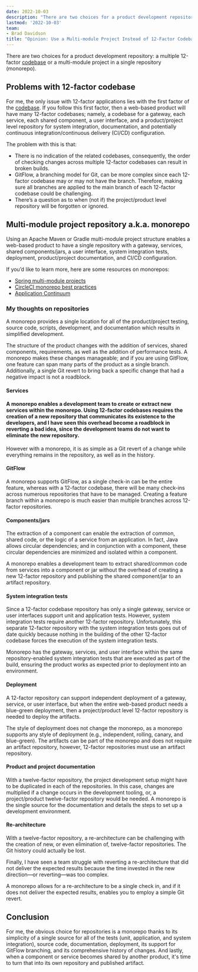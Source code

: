 ```yaml
---
date: 2022-10-03
description: "There are two choices for a product development repository: a multiple 12-factor codebase or a multi-module project in a single repository (monorepo). For me, the only issue with 12-factor applications lies with the first factor of the codebase."
lastmod: '2022-10-03'
team:
- Brad Davidson
title: "Opinion: Use a Multi-module Project Instead of 12-Factor Codebase"
---
```


There are two choices for a product development repository: a multiple 12-factor [codebase](https://12factor.net/codebase) or a multi-module project in a single repository (monorepo).


## Problems with 12-factor codebase

For me, the only issue with 12-factor applications lies with the first factor of the [codebase](https://12factor.net/codebase). If you follow this first factor, then a web-based product will have many 12-factor codebases; namely, a codebase for a gateway, each service, each shared component, a user interface, and a product/project level repository for system integration, documentation, and potentially continuous integration/continuous delivery (CI/CD) configuration. 

The problem with this is that:



* There is no indication of the related codebases, consequently, the order of checking changes across multiple 12-factor codebases can result in broken builds.
* GitFlow, a branching model for Git, can be more complex since each 12-factor codebase may or may not have the branch. Therefore, making sure all branches are applied to the main branch of each 12-factor codebase could be challenging.
* There’s a question as to when (not if) the project/product level repository will be forgotten or ignored.


## Multi-module project repository a.k.a. monorepo

Using an Apache Maven or Gradle multi-module project structure enables a web-based product to have a single repository with a gateway, services, shared components/jars, a user interface, system integration tests, deployment, product/project documentation, and CI/CD configuration.

If you’d like to learn more, here are some resources on monorepos:



* [Spring multi-module projects](https://spring.io/guides/gs/multi-module/)
* [CircleCI monorepo best practices](https://circleci.com/blog/monorepo-dev-practices/)
* [Application Continuum](https://www.appcontinuum.io/)


### My thoughts on repositories

A monorepo provides a single location for all of the product/project testing, source code, scripts, development, and documentation which results in simplified development.

The structure of the product changes with the addition of services, shared components, requirements, as well as the addition of performance tests. A monorepo makes these changes manageable; and if you are using GitFlow, one feature can span many parts of the product as a single branch. Additionally, a single Git revert to bring back a specific change that had a negative impact is not a roadblock.


#### Services


#### A monorepo enables a development team to create or extract new services within the monorepo. Using 12-factor codebases requires the creation of a new repository that communicates its existence to the developers, and I have seen this overhead become a roadblock in reverting a bad idea, since the development teams do not want to eliminate the new repository.

However with a monorepo, it is as simple as a Git revert of a change while everything remains in the repository, as well as in the history.


#### GitFlow

A monorepo supports GitFlow, as a single check-in can be the entire feature, whereas with a 12-factor codebase, there will be many check-ins across numerous repositories that have to be managed. Creating a feature branch within a monorepo is much easier than multiple branches across 12-factor repositories.


#### Components/jars

The extraction of a component can enable the extraction of common, shared code, or the logic of a service from an application. In fact, Java allows circular dependencies; and in conjunction with a component, these circular dependencies are minimized and isolated within a component.

A monorepo enables a development team to extract shared/common code from services into a component or jar without the overhead of creating a new 12-factor repository and publishing the shared component/jar to an artifact repository. 


#### System integration tests

Since a 12-factor codebase repository has only a single gateway, service or user interfaces support unit and application tests. However, system integration tests require another 12-factor repository. Unfortunately, this separate 12-factor repository with the system integration tests goes out of date quickly because nothing in the building of the other 12-factor codebase forces the execution of the system integration tests.

Monorepo has the gateway, services, and user interface within the same repository-enabled system integration tests that are executed as part of the build, ensuring the product works as expected prior to deployment into an environment.


#### Deployment

A 12-factor repository can support independent deployment of a gateway, service, or user interface, but when the entire web-based product needs a blue-green deployment,  then a project/product level 12-factor repository is needed to deploy the artifacts.

The style of deployment does not change the monorepo, as a monorepo supports any style of deployment (e.g., independent, rolling, canary, and blue-green). The artifacts can be part of the monorepo and does not require an artifact repository, however, 12-factor repositories must use an artifact repository.


#### Product and project documentation

With a twelve-factor repository, the project development setup might have to be duplicated in each of the repositories. In this case, changes are multiplied if a change occurs in the development tooling, or, a project/product twelve-factor repository would be needed. A monorepo is the single source for the documentation and details the steps to set up a development environment.


#### Re-architecture

With a twelve-factor repository, a re-architecture can be challenging with the creation of new, or even elimination of, twelve-factor repositories. The Git history could actually be lost. 

Finally, I have seen a team struggle with reverting a re-architecture that did not deliver the expected results because the time invested in the new direction—or reverting—was too complex.

A monorepo allows for a re-architecture to be a single check in, and if it does not deliver the expected results, enables you to employ a simple Git revert.


## Conclusion

For me, the obvious choice for repositories is a monorepo thanks to its simplicity of a single source for all of the tests (unit, application, and system integration), source code, documentation, deployment, its support for GitFlow branching, and its comprehensive history of changes. And lastly, when a component or service becomes shared by another product, it's time to turn that into its own repository and published artifact.
